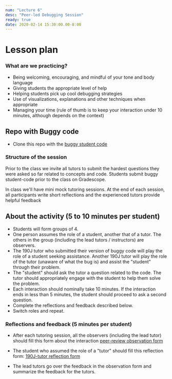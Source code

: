 ```yaml
---
num: "Lecture 6"
desc: "Peer-led Debugging Session"
ready: true
date: 2020-02-14 15:30:00.00-8:00
---
```


# Lesson plan

### What are we practicing?

* Being welcoming, encouraging, and mindful of your tone and body language
* Giving students the appropriate level of help
* Helping students pick up cool debugging strategies
* Use of visualizations, explanations and other techniques when appropriate
* Managing your time (rule of thumb is to keep your interaction under 10 minutes, although depends on the context)

## Repo with Buggy code
* Clone this repo with the [buggy student code](https://github.com/ucsb-cs190j-s19/buggycode-peer-review.git)
### Structure of the session

Prior to the class we invite all tutors to submit the hardest questions they were asked so far related to concepts and code. Students submit buggy student-code prior to the class on Gradescope.

In class we'll have mini mock tutoring sessions. At the end of each session, all participants write short reflections and the experienced tutors provide helpful feedback

## About the activity (5 to 10 minutes per student)

* Students will form groups of 4.
* One person assumes the role of a student, another that of a tutor. The others in the group (including the lead tutors / instructors) are observers.
* The 190J tutor who submitted their version of buggy code will play the role of a student seeking assistance. Another 190J tutor will play the role of the tutor (unaware of what the bug is) and assist the "student" through their problem.
* The "student" should ask the tutor a question related to the code. The tutor should appropriately engage with the student to help them solve the problem.
* Each interaction should nominally take 10 minutes. If the interaction ends in less than 5 minutes, the student should proceed to ask a second question.
* Complete the reflections and feedback described below.
* Switch roles and repeat.

### Reflections and feedback (5 minutes per student)

* After each tutoring session, all the observers (including the lead tutor) should fill this form about the interaction [peer-review observation form](https://forms.gle/YyzRFo5bQeUrk7kU9)

* The student who assumed the role of a "tutor" should fill this reflection form: [190J-tutor reflection form](https://forms.gle/dYmEu771ktzcRr417) 

* The lead tutors go over the feedback in the observation form and summarize the feedback for the tutors.

